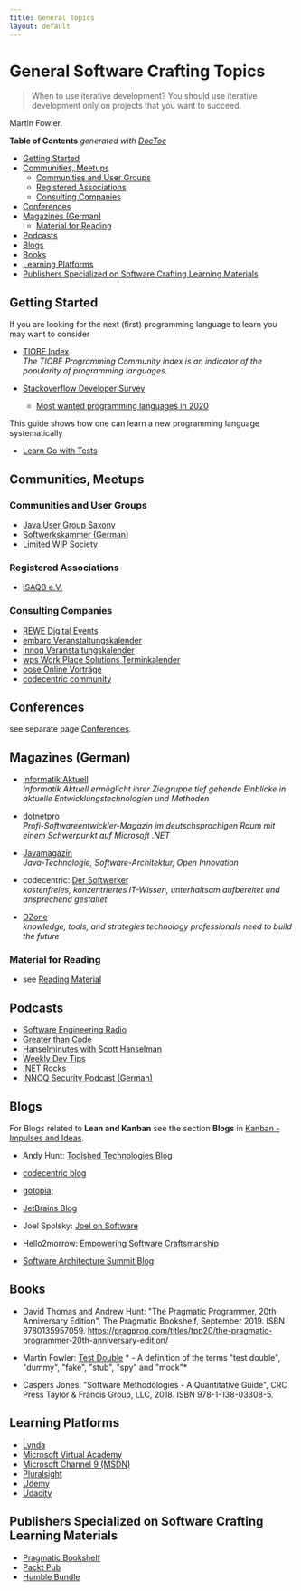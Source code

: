 ```yaml
---
title: General Topics
layout: default
---
```


# General Software Crafting Topics

> When to use iterative development? You should use iterative development only on projects that you want to succeed.

Martin Fowler.

<!-- START doctoc generated TOC please keep comment here to allow auto update -->
<!-- DON'T EDIT THIS SECTION, INSTEAD RE-RUN doctoc TO UPDATE -->
**Table of Contents**  *generated with [DocToc](https://github.com/thlorenz/doctoc)*

- [Getting Started](#getting-started)
- [Communities, Meetups](#communities-meetups)
  - [Communities and User Groups](#communities-and-user-groups)
  - [Registered Associations](#registered-associations)
  - [Consulting Companies](#consulting-companies)
- [Conferences](#conferences)
- [Magazines (German)](#magazines-german)
  - [Material for Reading](#material-for-reading)
- [Podcasts](#podcasts)
- [Blogs](#blogs)
- [Books](#books)
- [Learning Platforms](#learning-platforms)
- [Publishers Specialized on Software Crafting Learning Materials](#publishers-specialized-on-software-crafting-learning-materials)

<!-- END doctoc generated TOC please keep comment here to allow auto update -->

## Getting Started

If you are looking for the next (first) programming language to learn you may want to consider

* [TIOBE Index](https://www.tiobe.com/tiobe-index/)<br>*The TIOBE Programming Community index is an indicator of the popularity of programming languages.*

* [Stackoverflow Developer Survey](https://insights.stackoverflow.com/survey/)
  * [Most wanted programming languages in 2020](https://insights.stackoverflow.com/survey/2020#technology-most-loved-dreaded-and-wanted-languages-wanted)

This guide shows how one can learn a new programming language systematically

* [Learn Go with Tests](https://github.com/quii/learn-go-with-tests)

## Communities, Meetups

### Communities and User Groups

* [Java User Group Saxony](https://jugsaxony.org/)
* [Softwerkskammer (German)](https://www.softwerkskammer.org/)
* [Limited WIP Society](https://www.limitedwip.org/)

### Registered Associations

* [iSAQB e.V.](https://www.facebook.com/iSAQB.org)

### Consulting Companies

* [REWE Digital Events](https://www.meetup.com/REWE-Digital-Events-Cologne/events/)
* [embarc Veranstaltungskalender](https://blog.embarc.de/termin/)
* [innoq Veranstaltungskalender](https://www.innoq.com/de/upcoming/)
* [wps Work Place Solutions Terminkalender](https://www.wps.de/category/aktuelles_events/termine/)
* [oose Online Vorträge](https://www.oose.de/online-vortraege/)
* [codecentric community](https://www.codecentric.de/aktuelles/community)

## Conferences

see separate page [Conferences](conferences.html).

## Magazines (German)

* [Informatik Aktuell](https://www.informatik-aktuell.de/index.php)<br>*Informatik Aktuell ermöglicht ihrer Zielgruppe tief gehende Einblicke in aktuelle Entwicklungstechnologien und Methoden*


* [dotnetpro](https://www.dotnetpro.de/)<br>*Profi-Softwareentwickler-Magazin im deutschsprachigen Raum mit einem Schwerpunkt auf Microsoft .NET*


* [Javamagazin](https://kiosk.entwickler.de/java-magazin/)<br>*Java-Technologie, Software-Architektur, Open Innovation*


* codecentric: [Der Softwerker](https://www.codecentric.de/wissen/softwerker)<br>*kostenfreies, konzentriertes IT-Wissen, unterhaltsam aufbereitet und ansprechend gestaltet.*


* [DZone](https://dzone.com)<br>*knowledge, tools, and strategies technology professionals need to build the future*

### Material for Reading

* see [Reading Material](reading-material.html)

## Podcasts

* [Software Engineering Radio](https://www.se-radio.net/category/episodes/)
* [Greater than Code](https://www.greaterthancode.com/)
* [Hanselminutes with Scott Hanselman](https://www.hanselminutes.com/)
* [Weekly Dev Tips](https://www.weeklydevtips.com/)
* [.NET Rocks](https://dotnetrocks.com/)
* [INNOQ Security Podcast (German)](https://www.innoq.com/en/security-podcast/)

## Blogs

For Blogs related to **Lean and Kanban** see the section **Blogs** in [Kanban - Impulses and Ideas](kanban.html).

* Andy Hunt: [Toolshed Technologies Blog](https://toolshed.com/posts.html)

* [codecentric blog](https://blog.codecentric.de/)

* [gotopia;](https://gotopia.tech/articles)

* [JetBrains Blog](https://blog.jetbrains.com/)

* Joel Spolsky: [Joel on Software](http://www.joelonsoftware.com/)

* Hello2morrow: [Empowering Software Craftsmanship](http://blog.hello2morrow.com/)

* [Software Architecture Summit Blog](https://software-architecture-summit.de/blog/)

## Books

* David Thomas and Andrew Hunt: "The Pragmatic Programmer, 20th Anniversary Edition", The Pragmatic Bookshelf, September 2019. ISBN 9780135957059. https://pragprog.com/titles/tpp20/the-pragmatic-programmer-20th-anniversary-edition/

* Martin Fowler: [Test Double](https://martinfowler.com/bliki/TestDouble.html) * - A definition of the terms "test double", "dummy", "fake", "stub", "spy" and "mock"*

* Caspers Jones: "Software Methodologies - A Quantitative Guide", CRC Press Taylor & Francis Group, LLC, 2018. ISBN 978-1-138-03308-5.

## Learning Platforms

* [Lynda](https://www.lynda.com)
* [Microsoft Virtual Academy](https://mva.microsoft.com/)
* [Microsoft Channel 9 (MSDN)](https://channel9.msdn.com/)
* [Pluralsight](https://www.pluralsight.com)
* [Udemy](https://www.udemy.com)
* [Udacity](https://www.udacity.com)

## Publishers Specialized on Software Crafting Learning Materials

* [Pragmatic Bookshelf](https://pragprog.com)
* [Packt Pub](https://www.packtpub.com)
* [Humble Bundle](https://www.humblebundle.com)

